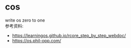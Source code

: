 # cos
write os zero to one  
参考资料: 
- https://learningos.github.io/rcore_step_by_step_webdoc/
- https://os.phil-opp.com/
